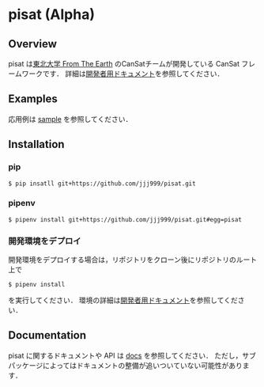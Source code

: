# pisat (Alpha)

## Overview

pisat は[東北大学 From The Earth](https://www.fte-tohoku.org/) のCanSatチームが開発している CanSat フレームワークです．
詳細は[開発者用ドキュメント](./docs/developer/)を参照してください．

## Examples

応用例は [sample](./sample/) を参照してください．

## Installation

### pip

```
$ pip insatll git+https://github.com/jjj999/pisat.git
```

### pipenv

```
$ pipenv install git+https://github.com/jjj999/pisat.git#egg=pisat
```

### 開発環境をデプロイ

開発環境をデプロイする場合は，リポジトリをクローン後にリポジトリのルート上で

```
$ pipenv install
```

を実行してください．
環境の詳細は[開発者用ドキュメント](./docs/developer/)を参照してください．

## Documentation

pisat に関するドキュメントや API は [docs](./docs/) を参照してください．
ただし，サブパッケージによってはドキュメントの整備が追いついていない可能性があります．
